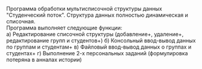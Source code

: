 Программа обработки мультисписочной структуры данных "Студенческий поток". Структура данных полностью динамическая и списочная.<br/>
Программа выполняет следующие функции:<br/>
а) Редактирование списочной структуры (добавление+, удаление+, редактирование групп и студентов+)
б) Консольный ввод-вывод данных по группам и студентам+
в) Файловый ввод-вывод данных о группах и студентах+
г) Выполнение 2-х персональных заданий (формулировка потеряна в анналах истории)
